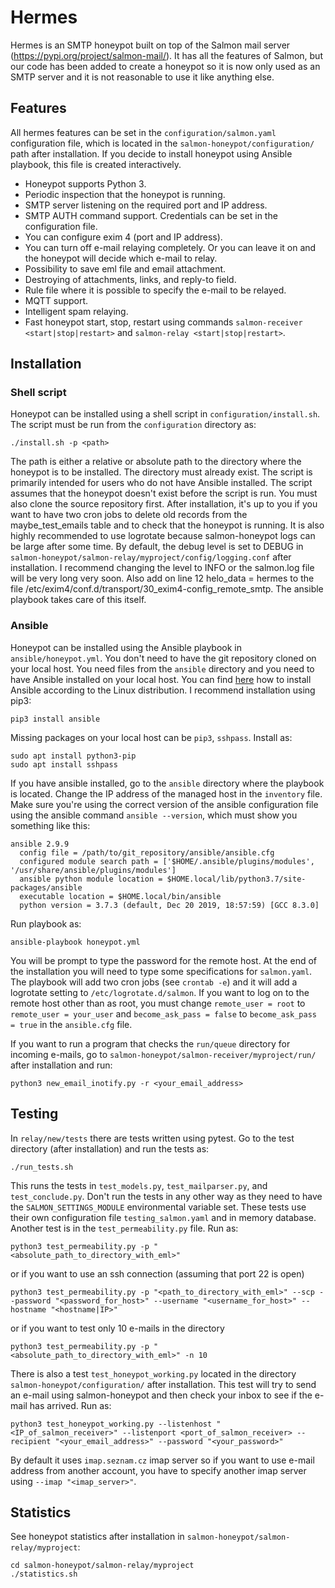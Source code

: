 # Hermes
Hermes is an SMTP honeypot built on top of the Salmon mail server (https://pypi.org/project/salmon-mail/). It has all the features of Salmon, but our code has been added to create a honeypot so it is now only used as an SMTP server and it is not reasonable to use it like anything else.

## Features
All hermes features can be set in the `configuration/salmon.yaml` configuration file, which is located in the `salmon-honeypot/configuration/` path after installation. If you decide to install honeypot using Ansible playbook, this file is created interactively.

* Honeypot supports Python 3.
* Periodic inspection that the honeypot is running.
* SMTP server listening on the required port and IP address.
* SMTP AUTH command support. Credentials can be set in the configuration file.
* You can configure exim 4 (port and IP address).
* You can turn off e-mail relaying completely. Or you can leave it on and the honeypot will decide which e-mail to relay.
* Possibility to save eml file and email attachment.
* Destroying of attachments, links, and reply-to field.
* Rule file where it is possible to specify the e-mail to be relayed.
* MQTT support.
* Intelligent spam relaying.
* Fast honeypot start, stop, restart using commands `salmon-receiver <start|stop|restart>` and `salmon-relay <start|stop|restart>`.

## Installation
### Shell script
Honeypot can be installed using a shell script in `configuration/install.sh`. The script must be run from the `configuration` directory as:

    ./install.sh -p <path>

The path is either a relative or absolute path to the directory where the honeypot is to be installed. The directory must already exist.
The script is primarily intended for users who do not have Ansible installed. The script assumes that the honeypot doesn't exist before the script is run. You must also clone the source repository first.
After installation, it's up to you if you want to have two cron jobs to delete old records from the maybe_test_emails table and to check that the honeypot is running. It is also highly recommended to use logrotate because salmon-honeypot logs can be large after some time. By default, the debug level is set to DEBUG in `salmon-honeypot/salmon-relay/myproject/config/logging.conf` after installation. I recommend changing the level to INFO or the salmon.log file will be very long very soon. Also add on line 12 helo_data = hermes to the file /etc/exim4/conf.d/transport/30_exim4-config_remote_smtp. The ansible playbook takes care of this itself.

### Ansible
Honeypot can be installed using the Ansible playbook in `ansible/honeypot.yml`.
You don't need to have the git repository cloned on your local host. You need files from the `ansible` directory and you need to have Ansible installed on your local host.
You can find [here](https://docs.ansible.com/ansible/latest/installation_guide/intro_installation.html) how to install Ansible according to the Linux distribution. I recommend installation using pip3:

    pip3 install ansible

Missing packages on your local host can be `pip3`, `sshpass`. Install as:

    sudo apt install python3-pip
    sudo apt install sshpass

If you have ansible installed, go to the `ansible` directory where the playbook is located. Change the IP address of the managed host in the `inventory` file. Make sure you're using the correct version of the ansible configuration file using the ansible command `ansible --version`, which must show you something like this:

```
ansible 2.9.9
  config file = /path/to/git_repository/ansible/ansible.cfg
  configured module search path = ['$HOME/.ansible/plugins/modules', '/usr/share/ansible/plugins/modules']
  ansible python module location = $HOME.local/lib/python3.7/site-packages/ansible
  executable location = $HOME.local/bin/ansible
  python version = 3.7.3 (default, Dec 20 2019, 18:57:59) [GCC 8.3.0]
```

Run playbook as:

    ansible-playbook honeypot.yml

You will be prompt to type the password for the remote host. At the end of the installation you will need to type some specifications for `salmon.yaml`.
The playbook will add two cron jobs (see `crontab -e`) and it will add a logrotate setting to `/etc/logrotate.d/salmon`.
If you want to log on to the remote host other than as root, you must change `remote_user = root` to `remote_user = your_user` and `become_ask_pass = false` to `become_ask_pass = true` in the `ansible.cfg` file.

If you want to run a program that checks the `run/queue` directory for incoming e-mails, go to `salmon-honeypot/salmon-receiver/myproject/run/` after installation and run:

    python3 new_email_inotify.py -r <your_email_address>

## Testing
In `relay/new/tests` there are tests written using pytest. Go to the test directory (after installation) and run the tests as:

    ./run_tests.sh

This runs the tests in `test_models.py`, `test_mailparser.py`, and `test_conclude.py`. Don't run the tests in any other way as they need to have the `SALMON_SETTINGS_MODULE` environmental variable set. These tests use their own configuration file `testing_salmon.yaml` and in memory database.
Another test is in the `test_permeability.py` file. Run as:

    python3 test_permeability.py -p "<absolute_path_to_directory_with_eml>"

or if you want to use an ssh connection (assuming that port 22 is open)

    python3 test_permeability.py -p "<path_to_directory_with_eml>" --scp --password "<password_for_host>" --username "<username_for_host>" --hostname "<hostname|IP>"

or if you want to test only 10 e-mails in the directory

    python3 test_permeability.py -p "<absolute_path_to_directory_with_eml>" -n 10

There is also a test `test_honeypot_working.py` located in the directory `salmon-honeypot/configuration/` after installation. This test will try to send an e-mail using salmon-honeypot and then check your inbox to see if the e-mail has arrived. Run as:

    python3 test_honeypot_working.py --listenhost "<IP_of_salmon_receiver>" --listenport <port_of_salmon_receiver> --recipient "<your_email_address>" --password "<your_password>"

By default it uses `imap.seznam.cz` imap server so if you want to use e-mail address from another account, you have to specify another imap server using `--imap "<imap_server>"`.

## Statistics
See honeypot statistics after installation in `salmon-honeypot/salmon-relay/myproject`:

    cd salmon-honeypot/salmon-relay/myproject
    ./statistics.sh
